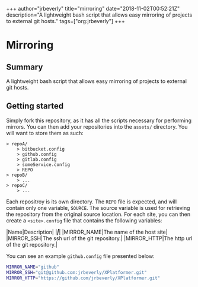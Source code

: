 +++
author="jrbeverly"
title="mirroring"
date="2018-11-02T00:52:21Z"
description="A lightweight bash script that allows easy mirroring of projects to external git hosts."
tags=["org:jrbeverly"]
+++

# Mirroring

## Summary

A lightweight bash script that allows easy mirroring of projects to external git hosts.

## Getting started

Simply fork this repository, as it has all the scripts necessary for performing mirrors. You can then add your repositories into the `assets/` directory. You will want to store them as such:

    > repoA/
        > bitbucket.config
        > github.config
        > gitlab.config
        > someService.config
        > REPO
    > repoB/
        > ...
    > repoC/
        > ...

Each repositroy is its own directory. The `REPO` file is expected, and will contain only one variable, `SOURCE`. The source variable is used for retrieving the repository from the original source location. For each site, you can then create a `<site>.config` file that contains the following variables:

|Name|Description|
|***|***|
|MIRROR_NAME|The name of the host site|
|MIRROR_SSH|The ssh url of the git repository.|
|MIRROR_HTTP|The http url of the git repository.|

You can see an example `github.config` file presented below:

```bash
MIRROR_NAME="github"
MIRROR_SSH="git@github.com:jrbeverly/XPlatformer.git"
MIRROR_HTTP="https://github.com/jrbeverly/XPlatformer.git"
```